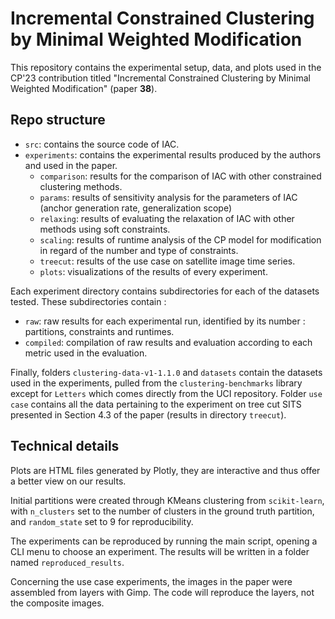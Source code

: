 # Incremental Constrained Clustering by Minimal Weighted Modification

This repository contains the experimental setup, data, and plots used in the CP'23 contribution
titled "Incremental Constrained Clustering by Minimal Weighted Modification" (paper **38**).

## Repo structure

- `src`: contains the source code of IAC.
- `experiments`: contains the experimental results produced by the authors and used in the paper.
    - `comparison`: results for the comparison of IAC with other constrained clustering methods.
    - `params`: results of sensitivity analysis for the parameters of IAC (anchor generation rate, generalization scope)
    - `relaxing`: results of evaluating the relaxation of IAC with other methods using soft constraints.
    - `scaling`: results of runtime analysis of the CP model for modification in regard of the number and type of constraints.
    - `treecut`: results of the use case on satellite image time series.
    - `plots`: visualizations of the results of every experiment.

Each experiment directory contains subdirectories for each of the datasets tested. These subdirectories contain :
- `raw`: raw results for each experimental run, identified by its number : partitions, constraints and runtimes.
- `compiled`: compilation of raw results and evaluation according to each metric used in the evaluation.

Finally, folders `clustering-data-v1-1.1.0` and `datasets` contain the datasets used in the experiments,
pulled from the `clustering-benchmarks` library except for `Letters` which comes directly from the UCI repository. 
Folder `use case` contains all the data pertaining to the experiment on tree cut SITS presented in Section 4.3 of the paper (results in directory `treecut`).

## Technical details

Plots are HTML files generated by Plotly, they are interactive and thus offer a better view on our results.

Initial partitions were created through KMeans clustering from `scikit-learn`, with `n_clusters` set to the number of clusters in the ground truth partition,
and `random_state` set to 9 for reproducibility.

The experiments can be reproduced by running the main script, opening a CLI menu to choose an experiment.
The results will be written in a folder named `reproduced_results`.

Concerning the use case experiments, the images in the paper were assembled from layers with Gimp.
The code will reproduce the layers, not the composite images.
